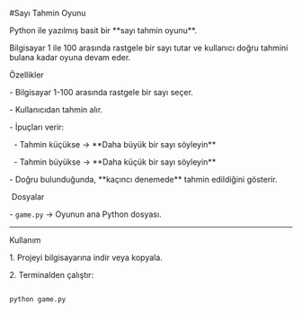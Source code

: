 \#Sayı Tahmin Oyunu



Python ile yazılmış basit bir \*\*sayı tahmin oyunu\*\*.

Bilgisayar 1 ile 100 arasında rastgele bir sayı tutar ve kullanıcı doğru tahmini bulana kadar oyuna devam eder.





Özellikler

\- Bilgisayar 1-100 arasında rastgele bir sayı seçer.

\- Kullanıcıdan tahmin alır.

\- İpuçları verir:

  - Tahmin küçükse → \*\*Daha büyük bir sayı söyleyin\*\*

  - Tahmin büyükse → \*\*Daha küçük bir sayı söyleyin\*\*

\- Doğru bulunduğunda, \*\*kaçıncı denemede\*\* tahmin edildiğini gösterir.



 Dosyalar

\- `game.py` → Oyunun ana Python dosyası.



---



Kullanım

1\. Projeyi bilgisayarına indir veya kopyala.

2\. Terminalden çalıştır:



```bash

python game.py





